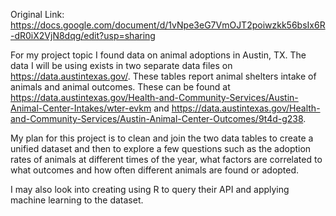 Original Link: https://docs.google.com/document/d/1vNpe3eG7VmOJT2poiwzkk56bsIx6R-dR0iX2VjN8dqg/edit?usp=sharing

For my project topic I found data on animal adoptions in Austin, TX. The data I will be using exists in two separate data files on https://data.austintexas.gov/. These tables report animal shelters intake of animals and animal outcomes. These can be found at https://data.austintexas.gov/Health-and-Community-Services/Austin-Animal-Center-Intakes/wter-evkm and https://data.austintexas.gov/Health-and-Community-Services/Austin-Animal-Center-Outcomes/9t4d-g238. 

My plan for this project is to clean and join the two data tables to create a unified dataset and then to explore a few questions such as the adoption rates of animals at different times of the year, what factors are correlated to what outcomes and how often different animals are found or adopted.

I may also look into creating using R to query their API and applying machine learning to the dataset.
